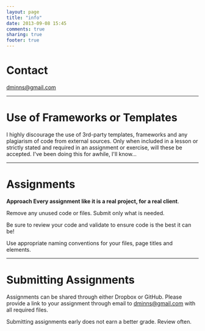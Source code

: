 ```yaml
---
layout: page
title: "info"
date: 2013-09-08 15:45
comments: true
sharing: true
footer: true
---
```


Contact
=====

[dminns@gmail.com](mailto:dminns@gmail.com)

----

Use of Frameworks or Templates
=========
I highly discourage the use of 3rd-party templates, frameworks and any plagiarism of code from external sources. Only when included in a lesson or strictly stated and required in an assignment or exercise, will these be accepted. I've been doing this for awhile, I'll know…
___
Assignments
===========
__Approach Every assignment like it is a real project, for a real client__.

Remove any unused code or files. Submit only what is needed.

Be sure to review your code and validate to ensure code is the best it can be!

Use appropriate naming conventions for your files, page titles and elements.

___
Submitting Assignments
===========
Assignments can be shared through either Dropbox or GitHub. Please provide a link to your assignment through email to [dminns@gmail.com](mailto:dminns@gmail.com) with all required files.

Submitting assignments early does not earn a better grade. Review often.

